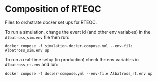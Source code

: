 # Composition of RTEQC

Files to orchstrate docker set ups for RTEQC.

To run a simulation, change the event id (and other env variables) in the `Albatross_sim.env` file then run:

`docker compose -f simulation-docker-compose.yml --env-file Albatross_sim.env up`

To run a real-time setup (in production) check the env variables in `Albatross_rt.env` and run:

`docker compose -f docker-compose.yml --env-file Albatross_rt.env up`
